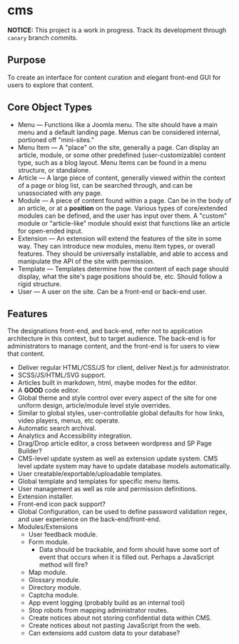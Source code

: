 # cms

**NOTICE:** This project is a work in progress. Track its development through `canary` branch commits.

## Purpose

To create an interface for content curation and elegant front-end GUI for users to explore that content.

## Core Object Types

-   Menu &mdash; Functions like a Joomla menu. The site should have a main menu and a default landing page. Menus can be considered internal, portioned off "mini-sites."
-   Menu Item &mdash; A "place" on the site, generally a page. Can display an article, module, or some other predefined (user-customizable) content type, such as a blog layout. Menu Items can be found in a menu structure, or standalone.
-   Article &mdash; A large piece of content, generally viewed within the context of a page or blog list, can be searched through, and can be unassociated with any page.
-   Module &mdash; A piece of content found within a page. Can be in the body of an article, or at a **position** on the page. Various types of core/extended modules can be defined, and the user has input over them. A "custom" module or "article-like" module should exist that functions like an article for open-ended input.
-   Extension &mdash; An extension will extend the features of the site in some way. They can introduce new modules, menu item types, or overall features. They should be universally installable, and able to access and manipulate the API of the site with permission.
-   Template &mdash; Templates determine how the content of each page should display, what the site's page positions should be, etc. Should follow a rigid structure.
-   User &mdash; A user on the site. Can be a front-end or back-end user.

## Features

The designations front-end, and back-end, refer not to application architecture in this context, but to target audience. The back-end is for administrators to manage content, and the front-end is for users to view that content.

-   Deliver regular HTML/CSS/JS for client, deliver Next.js for administrator.
-   SCSS/JS/HTML/SVG support.
-   Articles built in markdown, html, maybe modes for the editor.
-   A **GOOD** code editor.
-   Global theme and style control over every aspect of the site for one uniform design, article/module level style overrides.
-   Similar to global styles, user-controllable global defaults for how links, video players, menus, etc operate.
-   Automatic search archival.
-   Analytics and Accessibility integration.
-   Drag/Drop article editor, a cross between wordpress and SP Page Builder?
-   CMS-level update system as well as extension update system. CMS level update system may have to update database models automatically.
-   User creatable/exportable/uploadable templates.
-   Global template and templates for specific menu items.
-   User management as well as role and permission definitions.
-   Extension installer.
-   Front-end icon pack support?
-   Global Configuration, can be used to define password validation regex, and user experience on the back-end/front-end.
-   Modules/Extensions
    -   User feedback module.
    -   Form module.
        -   Data should be trackable, and form should have some sort of event that occurs when it is filled out. Perhaps a JavaScript method will fire?
    -   Map module.
    -   Glossary module.
    -   Directory module.
    -   Captcha module.
    -   App event logging (probably build as an internal tool)
    -   Stop robots from mapping administrator routes.
    -   Create notices about not storing confidential data within CMS.
    -   Create notices about not pasting JavaScript from the web.
    -   Can extensions add custom data to your database?
